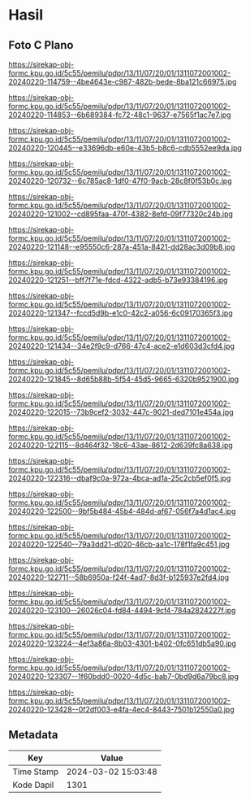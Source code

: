 # Hasil

## Foto C Plano

https://sirekap-obj-formc.kpu.go.id/5c55/pemilu/pdpr/13/11/07/20/01/1311072001002-20240220-114759--4be4643e-c987-482b-bede-8ba121c66975.jpg

https://sirekap-obj-formc.kpu.go.id/5c55/pemilu/pdpr/13/11/07/20/01/1311072001002-20240220-114853--6b689384-fc72-48c1-9637-e7565f1ac7e7.jpg

https://sirekap-obj-formc.kpu.go.id/5c55/pemilu/pdpr/13/11/07/20/01/1311072001002-20240220-120445--e33696db-e60e-43b5-b8c6-cdb5552ee9da.jpg

https://sirekap-obj-formc.kpu.go.id/5c55/pemilu/pdpr/13/11/07/20/01/1311072001002-20240220-120732--6c785ac8-1df0-47f0-9acb-28c8f0f53b0c.jpg

https://sirekap-obj-formc.kpu.go.id/5c55/pemilu/pdpr/13/11/07/20/01/1311072001002-20240220-121002--cd895faa-470f-4382-8efd-09f77320c24b.jpg

https://sirekap-obj-formc.kpu.go.id/5c55/pemilu/pdpr/13/11/07/20/01/1311072001002-20240220-121148--e95550c6-287a-451a-8421-dd28ac3d09b8.jpg

https://sirekap-obj-formc.kpu.go.id/5c55/pemilu/pdpr/13/11/07/20/01/1311072001002-20240220-121251--bff7f71e-fdcd-4322-adb5-b73e93384196.jpg

https://sirekap-obj-formc.kpu.go.id/5c55/pemilu/pdpr/13/11/07/20/01/1311072001002-20240220-121347--fccd5d9b-e1c0-42c2-a056-6c09170365f3.jpg

https://sirekap-obj-formc.kpu.go.id/5c55/pemilu/pdpr/13/11/07/20/01/1311072001002-20240220-121434--34e2f9c9-d766-47c4-ace2-e1d603d3cfd4.jpg

https://sirekap-obj-formc.kpu.go.id/5c55/pemilu/pdpr/13/11/07/20/01/1311072001002-20240220-121845--8d65b88b-5f54-45d5-9665-6320b9521900.jpg

https://sirekap-obj-formc.kpu.go.id/5c55/pemilu/pdpr/13/11/07/20/01/1311072001002-20240220-122015--73b9cef2-3032-447c-9021-ded7101e454a.jpg

https://sirekap-obj-formc.kpu.go.id/5c55/pemilu/pdpr/13/11/07/20/01/1311072001002-20240220-122115--8d464f32-18c6-43ae-8612-2d639fc8a638.jpg

https://sirekap-obj-formc.kpu.go.id/5c55/pemilu/pdpr/13/11/07/20/01/1311072001002-20240220-122316--dbaf9c0a-972a-4bca-ad1a-25c2cb5ef0f5.jpg

https://sirekap-obj-formc.kpu.go.id/5c55/pemilu/pdpr/13/11/07/20/01/1311072001002-20240220-122500--9bf5b484-45b4-484d-af67-056f7a4d1ac4.jpg

https://sirekap-obj-formc.kpu.go.id/5c55/pemilu/pdpr/13/11/07/20/01/1311072001002-20240220-122540--79a3dd21-d020-46cb-aa1c-178f1fa9c451.jpg

https://sirekap-obj-formc.kpu.go.id/5c55/pemilu/pdpr/13/11/07/20/01/1311072001002-20240220-122711--58b6950a-f24f-4ad7-8d3f-b125937e2fd4.jpg

https://sirekap-obj-formc.kpu.go.id/5c55/pemilu/pdpr/13/11/07/20/01/1311072001002-20240220-123100--26026c04-fd84-4494-9cf4-784a2824227f.jpg

https://sirekap-obj-formc.kpu.go.id/5c55/pemilu/pdpr/13/11/07/20/01/1311072001002-20240220-123224--4ef3a86a-8b03-4301-b402-0fc651db5a90.jpg

https://sirekap-obj-formc.kpu.go.id/5c55/pemilu/pdpr/13/11/07/20/01/1311072001002-20240220-123307--1f60bdd0-0020-4d5c-bab7-0bd9d6a79bc8.jpg

https://sirekap-obj-formc.kpu.go.id/5c55/pemilu/pdpr/13/11/07/20/01/1311072001002-20240220-123428--0f2df003-e4fa-4ec4-8443-7501b12550a0.jpg


## Metadata

| Key        | Value               |
| ---------- | ------------------- |
| Time Stamp | 2024-03-02 15:03:48 |
| Kode Dapil | 1301                |



